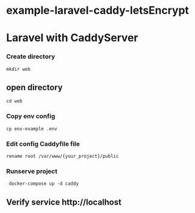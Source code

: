 # example-laravel-caddy-letsEncrypt
# Laravel with CaddyServer 

### Create directory 

```shell
mkdir web
```

## open directory

```shell
cd web
```

### Copy env config

```shell
cp env-example .env
```

### Edit config Caddyfile file

```shell
rename root /var/www/{your_project}/public
```

### Runserve project

```shell
 docker-compose up -d caddy
```

## Verify service http://localhost

